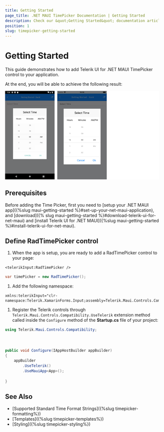 ```yaml
---
title: Getting Started
page_title: .NET MAUI TimePicker Documentation | Getting Started
description: Check our &quot;Getting Started&quot; documentation article for Telerik TimePicker for .NET MAUI.
position: 1
slug: timepicker-getting-started
---
```


# Getting Started

This guide demonstrates how to add Telerik UI for .NET MAUI TimePicker control to your application.

At the end, you will be able to achieve the following result:

![RadTimePicker](images/timepicker_getting_started.png)

## Prerequisites

Before adding the Time Picker, first you need to [setup your .NET MAUI app]({%slug maui-getting-started %}#set-up-your-net-maui-application), and [download]({% slug maui-getting-started %}#download-telerik-ui-for-net-maui) and [install Telerik UI for .NET MAUI]({%slug maui-getting-started %}#install-telerik-ui-for-net-maui).

## Define RadTimePicker control

1. When the app is setup, you are ready to add a RadTimePicker control to your page:

```XAML
<telerikInput:RadTimePicker />
```
```C#
var timePicker = new RadTimePicker();
```

1. Add the following namespace:

 ```XAML
xmlns:telerikInput="clr-namespace:Telerik.XamarinForms.Input;assembly=Telerik.Maui.Controls.Compatibility"  
 ```

1. Register the Telerik controls through `Telerik.Maui.Controls.Compatibility.UseTelerik` extension method called inside the `Configure` method of the **Startup.cs** file of your project:

```C#
using Telerik.Maui.Controls.Compatibility;

 

public void Configure(IAppHostBuilder appBuilder)
{
    appBuilder        
        .UseTelerik()
        .UseMauiApp<App>();
        
}              
```

## See Also

- [Supported Standard Time Format Strings]({%slug timepicker-formatting%})
- [Templates]({%slug timepicker-templates%})
- [Styling]({%slug timepicker-styling%})
